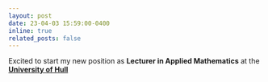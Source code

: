 ```yaml
---
layout: post
date: 23-04-03 15:59:00-0400
inline: true
related_posts: false
---
```


Excited to start my new position as **Lecturer in Applied Mathematics** at the **[University of Hull](https://www.hull.ac.uk)**
